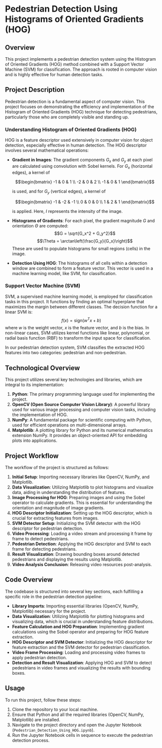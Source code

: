 # Pedestrian Detection Using Histograms of Oriented Gradients (HOG)

## Overview
This project implements a pedestrian detection system using the Histogram of Oriented Gradients (HOG) method combined with a Support Vector Machine (SVM) for classification. The approach is rooted in computer vision and is highly effective for human detection tasks.

## Project Description
Pedestrian detection is a fundamental aspect of computer vision. This project focuses on demonstrating the efficiency and implementation of the Histogram of Oriented Gradients (HOG) technique for detecting pedestrians, particularly those who are completely visible and standing up. 

### Understanding Histogram of Oriented Gradients (HOG)
HOG is a feature descriptor used extensively in computer vision for object detection, especially effective in human detection. The HOG descriptor involves several mathematical operations:

- **Gradient in Images**: The gradient components $G_x$ and $G_y$ at each pixel are calculated using convolution with Sobel kernels. For $G_x$ (horizontal edges), a kernel of 

  $$\begin{bmatrix}
  -1 & 0 & 1 \\
  -2 & 0 & 2 \\
  -1 & 0 & 1
  \end{bmatrix}$$

  is used, and for $G_y$ (vertical edges), a kernel of

  $$\begin{bmatrix}
  -1 & -2 & -1 \\
   0 &  0 &  0 \\
   1 &  2 &  1
  \end{bmatrix}$$

  is applied. Here, $I$ represents the intensity of the image.

- **Histograms of Gradients**: For each pixel, the gradient magnitude $G$ and orientation $\Theta$ are computed:
  $$G = \sqrt{G_x^2 + G_y^2}$$
  $$\Theta = \arctan\left(\frac{G_y}{G_x}\right)$$
  These are used to populate histograms for small regions (cells) in the image.

- **Detection Using HOG**: The histograms of all cells within a detection window are combined to form a feature vector. This vector is used in a machine learning model, like SVM, for classification.

### Support Vector Machine (SVM)
SVM, a supervised machine learning model, is employed for classification tasks in this project. It functions by finding an optimal hyperplane that maximizes the margin between different classes. The decision function for a linear SVM is:
$$f(x) = \text{sign}(w^T x + b)$$
where $w$ is the weight vector, $x$ is the feature vector, and $b$ is the bias. In non-linear cases, SVM utilizes kernel functions like linear, polynomial, or radial basis function (RBF) to transform the input space for classification.

In our pedestrian detection system, SVM classifies the extracted HOG features into two categories: pedestrian and non-pedestrian.


## Technological Overview
This project utilizes several key technologies and libraries, which are integral to its implementation:

1. **Python**: The primary programming language used for implementing the project.
2. **OpenCV (Open Source Computer Vision Library)**: A powerful library used for various image processing and computer vision tasks, including the implementation of HOG.
3. **NumPy**: A fundamental package for scientific computing with Python, used for efficient operations on multi-dimensional arrays.
4. **Matplotlib**: A plotting library for Python and its numerical mathematics extension NumPy. It provides an object-oriented API for embedding plots into applications.

## Project Workflow
The workflow of the project is structured as follows:

1. **Initial Setup**: Importing necessary libraries like OpenCV, NumPy, and Matplotlib.
2. **Data Visualization**: Utilizing Matplotlib to plot histograms and visualize data, aiding in understanding the distribution of features.
3. **Image Processing for HOG**: Preparing images and using the Sobel operator to calculate gradients. This is essential for understanding the orientation and magnitude of image gradients.
4. **HOG Descriptor Initialization**: Setting up the HOG descriptor, which is crucial for extracting features from images.
5. **SVM Detector Setup**: Initializing the SVM detector with the HOG descriptor for pedestrian detection.
6. **Video Processing**: Loading a video stream and processing it frame by frame to detect pedestrians.
7. **Pedestrian Detection**: Applying the HOG descriptor and SVM to each frame for detecting pedestrians.
8. **Result Visualization**: Drawing bounding boxes around detected pedestrians and displaying the results using Matplotlib.
9. **Video Analysis Conclusion**: Releasing video resources post-analysis.

## Code Overview
The codebase is structured into several key sections, each fulfilling a specific role in the pedestrian detection pipeline:

- **Library Imports**: Importing essential libraries (OpenCV, NumPy, Matplotlib) necessary for the project.
- **Data Visualization**: Utilizing Matplotlib for plotting histograms and visualizing data, which is crucial in understanding feature distributions.
- **Feature Calculation and HOG Preparation**: Implementing gradient calculations using the Sobel operator and preparing for HOG feature extraction.
- **HOG Descriptor and SVM Detector**: Initializing the HOG descriptor for feature extraction and the SVM detector for pedestrian classification.
- **Video Frame Processing**: Loading and processing video frames to apply pedestrian detection.
- **Detection and Result Visualization**: Applying HOG and SVM to detect pedestrians in video frames and visualizing the results with bounding boxes.

## Usage
To run this project, follow these steps:

1. Clone the repository to your local machine.
2. Ensure that Python and all the required libraries (OpenCV, NumPy, Matplotlib) are installed.
3. Navigate to the project directory and open the Jupyter Notebook (`Pedestrian_Detection_Using_HOG.ipynb`).
4. Run the Jupyter Notebook cells in sequence to execute the pedestrian detection process.
